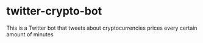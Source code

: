 # twitter-crypto-bot
This is a Twitter bot that tweets about cryptocurrencies prices every certain amount of minutes
